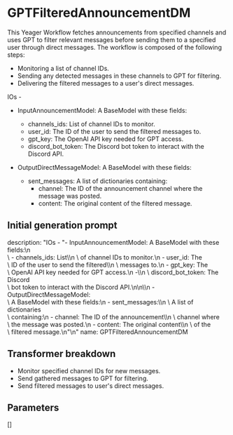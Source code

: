 
# GPTFilteredAnnouncementDM

This Yeager Workflow fetches announcements from specified channels and uses GPT
to filter relevant messages before sending them to a specified user through
direct messages. The workflow is composed of the following steps:
- Monitoring a list of channel IDs.
- Sending any detected messages in these channels to GPT for filtering.
- Delivering the filtered messages to a user's direct messages.

IOs - 
  - InputAnnouncementModel: A BaseModel with these fields:
      - channels_ids: List of channel IDs to monitor.
      - user_id: The ID of the user to send the filtered messages to.
      - gpt_key: The OpenAI API key needed for GPT access.
      - discord_bot_token: The Discord bot token to interact with the Discord API.

  - OutputDirectMessageModel: A BaseModel with these fields:
      - sent_messages: 
        A list of dictionaries containing:
          - channel: The ID of the announcement channel where the message was posted.
          - content: The original content of the filtered message.


## Initial generation prompt
description: "IOs - \"- InputAnnouncementModel: A BaseModel with these fields:\\n\
  \    - channels_ids: List\\\n  \\ of channel IDs to monitor.\\n    - user_id: The\
  \ ID of the user to send the filtered\\\n  \\ messages to.\\n    - gpt_key: The\
  \ OpenAI API key needed for GPT access.\\n    -\\\n  \\ discord_bot_token: The Discord\
  \ bot token to interact with the Discord API.\\n\\n\\\n  - OutputDirectMessageModel:\
  \ A BaseModel with these fields:\\n    - sent_messages:\\\n  \\ A list of dictionaries\
  \ containing:\\n        - channel: The ID of the announcement\\\n  \\ channel where\
  \ the message was posted.\\n        - content: The original content\\\n  \\ of the\
  \ filtered message.\\n\"\n"
name: GPTFilteredAnnouncementDM


## Transformer breakdown
- Monitor specified channel IDs for new messages.
- Send gathered messages to GPT for filtering.
- Send filtered messages to user's direct messages.

## Parameters
[]

        